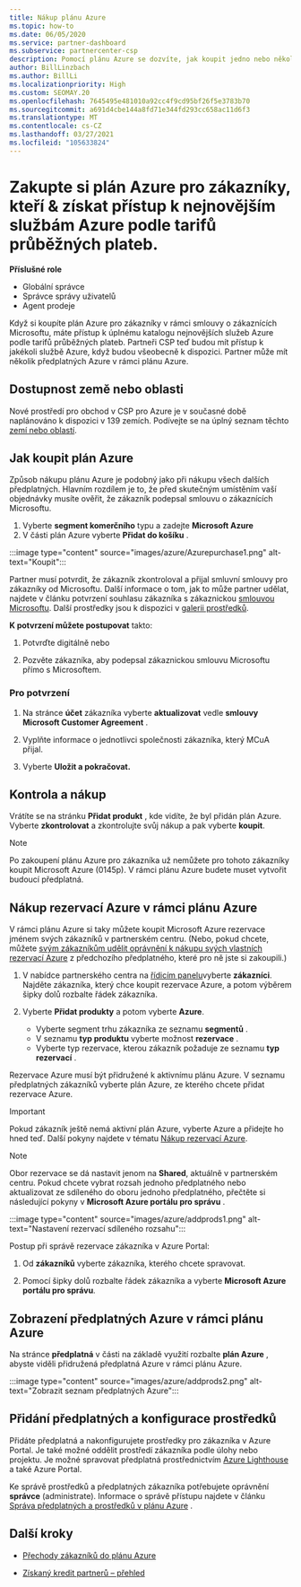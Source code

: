 ```yaml
---
title: Nákup plánu Azure
ms.topic: how-to
ms.date: 06/05/2020
ms.service: partner-dashboard
ms.subservice: partnercenter-csp
description: Pomocí plánu Azure se dozvíte, jak koupit jedno nebo několik předplatných Azure, rezervace Azure, nakonfigurovat prostředky a zobrazit nebo přidat předplatná.
author: BillLinzbach
ms.author: BillLi
ms.localizationpriority: High
ms.custom: SEOMAY.20
ms.openlocfilehash: 7645495e481010a92cc4f9cd95bf26f5e3783b70
ms.sourcegitcommit: a691d4cbe144a8fd71e344fd293cc658ac11d6f3
ms.translationtype: MT
ms.contentlocale: cs-CZ
ms.lasthandoff: 03/27/2021
ms.locfileid: "105633824"
---
```

# <a name="purchase-the-azure-plan-for-customers--access-the-latest-azure-services-at-pay-as-you-go-rates"></a>Zakupte si plán Azure pro zákazníky, kteří & získat přístup k nejnovějším službám Azure podle tarifů průběžných plateb.

**Příslušné role**
- Globální správce
- Správce správy uživatelů
- Agent prodeje

Když si koupíte plán Azure pro zákazníky v rámci smlouvy o zákaznících Microsoftu, máte přístup k úplnému katalogu nejnovějších služeb Azure podle tarifů průběžných plateb. Partneři CSP teď budou mít přístup k jakékoli službě Azure, když budou všeobecně k dispozici. Partner může mít několik předplatných Azure v rámci plánu Azure. 

## <a name="countryregion-availability"></a>Dostupnost země nebo oblasti

Nové prostředí pro obchod v CSP pro Azure je v současné době naplánováno k dispozici v 139 zemích. Podívejte se na úplný seznam těchto [zemí nebo oblastí](https://query.prod.cms.rt.microsoft.com/cms/api/am/binary/RE3QN0x). 

## <a name="how-to-purchase-azure-plan"></a>Jak koupit plán Azure

Způsob nákupu plánu Azure je podobný jako při nákupu všech dalších předplatných. Hlavním rozdílem je to, že před skutečným umístěním vaší objednávky musíte ověřit, že zákazník podepsal smlouvu o zákaznících Microsoftu.

1. Vyberte **segment komerčního** typu a zadejte **Microsoft Azure** 
2. V části plán Azure vyberte **Přidat do košíku** .

:::image type="content" source="images/azure/Azurepurchase1.png" alt-text="Koupit":::

Partner musí potvrdit, že zákazník zkontroloval a přijal smluvní smlouvy pro zákazníky od Microsoftu. Další informace o tom, jak to může partner udělat, najdete v článku potvrzení souhlasu zákazníka s zákaznickou [smlouvou Microsoftu](confirm-customer-agreement.md). Další prostředky jsou k dispozici v [galerii prostředků](https://partner.microsoft.com/resources/collection/Microsoft-Customer-Agreement-in-the-CSP-program#/).

**K potvrzení můžete postupovat** takto: 

1. Potvrďte digitálně nebo

2. Pozvěte zákazníka, aby podepsal zákaznickou smlouvu Microsoftu přímo s Microsoftem. 

### <a name="to-confirm"></a>Pro potvrzení 

1. Na stránce **účet** zákazníka vyberte **aktualizovat** vedle **smlouvy Microsoft Customer Agreement** .  

2. Vyplňte informace o jednotlivci společnosti zákazníka, který MCuA přijal.

3. Vyberte **Uložit a pokračovat.**  

## <a name="review-and-buy"></a>Kontrola a nákup

Vrátíte se na stránku **Přidat produkt** , kde vidíte, že byl přidán plán Azure. Vyberte **zkontrolovat** a zkontrolujte svůj nákup a pak vyberte **koupit**. 

>[!Note]
>Po zakoupení plánu Azure pro zákazníka už nemůžete pro tohoto zákazníky koupit Microsoft Azure (0145p). V rámci plánu Azure budete muset vytvořit budoucí předplatná.

## <a name="purchase-azure-reservations-under-the-azure-plan"></a>Nákup rezervací Azure v rámci plánu Azure 
  
V rámci plánu Azure si taky můžete koupit Microsoft Azure rezervace jménem svých zákazníků v partnerském centru. (Nebo, pokud chcete, můžete [svým zákazníkům udělit oprávnění k nákupu svých vlastních rezervací Azure](give-customers-permission.md) z předchozího předplatného, které pro ně jste si zakoupili.)

1. V nabídce partnerského centra na [řídicím panelu](https://partner.microsoft.com/dashboard/)vyberte **zákazníci**. Najděte zákazníka, který chce koupit rezervace Azure, a potom výběrem šipky dolů rozbalte řádek zákazníka.

2. Vyberte **Přidat produkty** a potom vyberte **Azure**. 

   - Vyberte segment trhu zákazníka ze seznamu **segmentů** .
   - V seznamu **typ produktu** vyberte možnost **rezervace** .
   - Vyberte typ rezervace, kterou zákazník požaduje ze seznamu **typ rezervací** .

Rezervace Azure musí být přidružené k aktivnímu plánu Azure. V seznamu předplatných zákazníků vyberte plán Azure, ze kterého chcete přidat rezervace Azure. 

>[!Important] 
>Pokud zákazník ještě nemá aktivní plán Azure, vyberte Azure a přidejte ho hned teď. Další pokyny najdete v tématu [Nákup rezervací Azure](azure-reservations-buying.md#purchase-azure-reservations).

>[!Note]
>Obor rezervace se dá nastavit jenom na **Shared**, aktuálně v partnerském centru. Pokud chcete vybrat rozsah jednoho předplatného nebo aktualizovat ze sdíleného do oboru jednoho předplatného, přečtěte si následující pokyny v **Microsoft Azure portálu pro správu** . 

:::image type="content" source="images/azure/addprods1.png" alt-text="Nastavení rezervací sdíleného rozsahu":::

Postup při správě rezervace zákazníka v Azure Portal: 

1. Od **zákazníků** vyberte zákazníka, kterého chcete spravovat. 

2. Pomocí šipky dolů rozbalte řádek zákazníka a vyberte **Microsoft Azure portálu pro správu**.  
 
## <a name="view-azure-subscriptions-under-the-azure-plan"></a>Zobrazení předplatných Azure v rámci plánu Azure

Na stránce **předplatná** v části na základě využití rozbalte **plán Azure** , abyste viděli přidružená předplatná Azure v rámci plánu Azure.

:::image type="content" source="images/azure/addprods2.png" alt-text="Zobrazit seznam předplatných Azure"::: 


## <a name="add-subscriptions-and-configure-resources"></a>Přidání předplatných a konfigurace prostředků

Přidáte předplatná a nakonfigurujete prostředky pro zákazníka v Azure Portal. Je také možné oddělit prostředí zákazníka podle úlohy nebo projektu. Je možné spravovat předplatná prostřednictvím [Azure Lighthouse](https://azure.microsoft.com/services/azure-lighthouse/) a také Azure Portal. 

Ke správě prostředků a předplatných zákazníka potřebujete oprávnění **správce** (administrate). Informace o správě přístupu najdete v článku [Správa předplatných a prostředků v plánu Azure](azure-plan-manage.md) .

## <a name="next-steps"></a>Další kroky

- [Přechody zákazníků do plánu Azure](azure-plan-transition.md)

- [Získaný kredit partnerů – přehled](partner-earned-credit.md)
